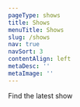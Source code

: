 ```yaml
---
pageType: shows
title: Shows
menuTitle: Shows
slug: /shows
nav: true
navSort: 3
contentAlign: left
metaDesc: ''
metaImage: ''
---
```

Find the latest show